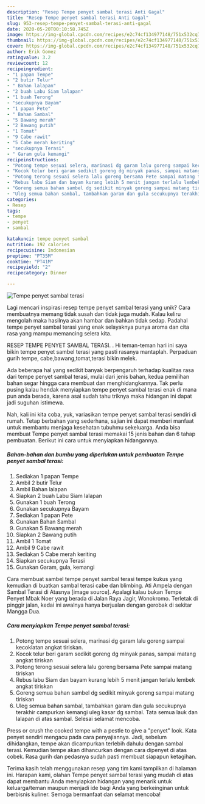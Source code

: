 ```yaml
---
description: "Resep Tempe penyet sambal terasi Anti Gagal"
title: "Resep Tempe penyet sambal terasi Anti Gagal"
slug: 953-resep-tempe-penyet-sambal-terasi-anti-gagal
date: 2020-05-20T00:10:58.745Z
image: https://img-global.cpcdn.com/recipes/e2c74cf134977148/751x532cq70/tempe-penyet-sambal-terasi-foto-resep-utama.jpg
thumbnail: https://img-global.cpcdn.com/recipes/e2c74cf134977148/751x532cq70/tempe-penyet-sambal-terasi-foto-resep-utama.jpg
cover: https://img-global.cpcdn.com/recipes/e2c74cf134977148/751x532cq70/tempe-penyet-sambal-terasi-foto-resep-utama.jpg
author: Erik Gomez
ratingvalue: 3.2
reviewcount: 12
recipeingredient:
- "1 papan Tempe"
- "2 butir Telur"
- " Bahan lalapan"
- "2 buah Labu Siam lalapan"
- "1 buah Terong"
- "secukupnya Bayam"
- "1 papan Pete"
- " Bahan Sambal"
- "5 Bawang merah"
- "2 Bawang putih"
- "1 Tomat"
- "9 Cabe rawit"
- "5 Cabe merah keriting"
- "secukupnya Terasi"
- " Garam gula kemangi"
recipeinstructions:
- "Potong tempe sesuai selera, marinasi dg garam lalu goreng sampai kecoklatan angkat tiriskan."
- "Kocok telur beri garam sedikit goreng dg minyak panas, sampai matang angkat tiriskan"
- "Potong terong sesuai selera lalu goreng bersama Pete sampai matang tiriskan"
- "Rebus labu Siam dan bayam kurang lebih 5 menit jangan terlalu lembek angkat tiriskan"
- "Goreng semua bahan sambel dg sedikit minyak goreng sampai matang tiriskan"
- "Uleg semua bahan sambal, tambahkan garam dan gula secukupnya terakhir campurkan kemangi uleg kasar dg sambal. Tata semua lauk dan lalapan di atas sambal. Selesai selamat mencoba."
categories:
- Resep
tags:
- tempe
- penyet
- sambal

katakunci: tempe penyet sambal 
nutrition: 192 calories
recipecuisine: Indonesian
preptime: "PT35M"
cooktime: "PT41M"
recipeyield: "2"
recipecategory: Dinner

---
```



![Tempe penyet sambal terasi](https://img-global.cpcdn.com/recipes/e2c74cf134977148/751x532cq70/tempe-penyet-sambal-terasi-foto-resep-utama.jpg)

Lagi mencari inspirasi resep tempe penyet sambal terasi yang unik? Cara membuatnya memang tidak susah dan tidak juga mudah. Kalau keliru mengolah maka hasilnya akan hambar dan bahkan tidak sedap. Padahal tempe penyet sambal terasi yang enak selayaknya punya aroma dan cita rasa yang mampu memancing selera kita.

RESEP TEMPE PENYET SAMBAL TERASI. . Hi teman-teman hari ini saya bikin tempe penyet sambel terasi yang pasti rasanya mantaplah. Perpaduan gurih tempe, cabe,bawang,tomat,terasi bikin melek.

Ada beberapa hal yang sedikit banyak berpengaruh terhadap kualitas rasa dari tempe penyet sambal terasi, mulai dari jenis bahan, kedua pemilihan bahan segar hingga cara membuat dan menghidangkannya. Tak perlu pusing kalau hendak menyiapkan tempe penyet sambal terasi enak di mana pun anda berada, karena asal sudah tahu triknya maka hidangan ini dapat jadi suguhan istimewa.


Nah, kali ini kita coba, yuk, variasikan tempe penyet sambal terasi sendiri di rumah. Tetap berbahan yang sederhana, sajian ini dapat memberi manfaat untuk membantu menjaga kesehatan tubuhmu sekeluarga. Anda bisa membuat Tempe penyet sambal terasi memakai 15 jenis bahan dan 6 tahap pembuatan. Berikut ini cara untuk menyiapkan hidangannya.

<!--inarticleads1-->

##### Bahan-bahan dan bumbu yang diperlukan untuk pembuatan Tempe penyet sambal terasi:

1. Sediakan 1 papan Tempe
1. Ambil 2 butir Telur
1. Ambil  Bahan lalapan
1. Siapkan 2 buah Labu Siam lalapan
1. Gunakan 1 buah Terong
1. Gunakan secukupnya Bayam
1. Sediakan 1 papan Pete
1. Gunakan  Bahan Sambal
1. Gunakan 5 Bawang merah
1. Siapkan 2 Bawang putih
1. Ambil 1 Tomat
1. Ambil 9 Cabe rawit
1. Sediakan 5 Cabe merah keriting
1. Siapkan secukupnya Terasi
1. Gunakan  Garam, gula, kemangi


Cara membuat sambel tempe penyet sambal terasi tempe kukus yang kemudian di buatkan sambal terasi cabe dan blimbing. Ati Ampela dengan Sambal Terasi di Atasnya [image source]. Apalagi kalau bukan Tempe Penyet Mbak Noer yang berada di Jalan Raya Jagir, Wonokromo. Terletak di pinggir jalan, kedai ini awalnya hanya berjualan dengan gerobak di sekitar Mangga Dua. 

<!--inarticleads2-->

##### Cara menyiapkan Tempe penyet sambal terasi:

1. Potong tempe sesuai selera, marinasi dg garam lalu goreng sampai kecoklatan angkat tiriskan.
1. Kocok telur beri garam sedikit goreng dg minyak panas, sampai matang angkat tiriskan
1. Potong terong sesuai selera lalu goreng bersama Pete sampai matang tiriskan
1. Rebus labu Siam dan bayam kurang lebih 5 menit jangan terlalu lembek angkat tiriskan
1. Goreng semua bahan sambel dg sedikit minyak goreng sampai matang tiriskan
1. Uleg semua bahan sambal, tambahkan garam dan gula secukupnya terakhir campurkan kemangi uleg kasar dg sambal. Tata semua lauk dan lalapan di atas sambal. Selesai selamat mencoba.


Press or crush the cooked tempe with a pestle to give a &#34;penyet&#34; look. Kata penyet sendiri mengacu pada cara penyajiannya. Jadi, sebelum dihidangkan, tempe akan dicampurkan terlebih dahulu dengan sambal terasi. Kemudian tempe akan dihancurkan dengan cara dipenyet di atas cobek. Rasa gurih dan pedasnya sudah pasti membuat siapapun ketagihan. 

Terima kasih telah menggunakan resep yang tim kami tampilkan di halaman ini. Harapan kami, olahan Tempe penyet sambal terasi yang mudah di atas dapat membantu Anda menyiapkan hidangan yang menarik untuk keluarga/teman maupun menjadi ide bagi Anda yang berkeinginan untuk berbisnis kuliner. Semoga bermanfaat dan selamat mencoba!
